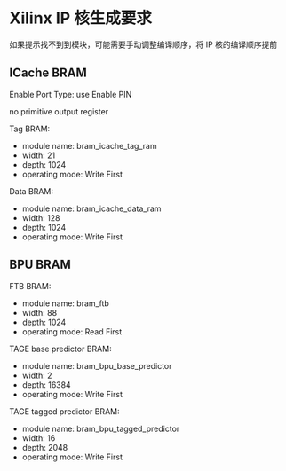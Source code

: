 # Xilinx IP 核生成要求

如果提示找不到到模块，可能需要手动调整编译顺序，将 IP 核的编译顺序提前

## ICache BRAM

Enable Port Type: use Enable PIN

no primitive output register

Tag BRAM:
- module name: bram_icache_tag_ram
- width: 21
- depth: 1024
- operating mode: Write First

Data BRAM:
- module name: bram_icache_data_ram
- width: 128
- depth: 1024
- operating mode: Write First

## BPU BRAM

FTB BRAM:
- module name: bram_ftb
- width: 88
- depth: 1024
- operating mode: Read First

TAGE base predictor BRAM:
- module name: bram_bpu_base_predictor
- width: 2
- depth: 16384 
- operating mode: Write First

TAGE tagged predictor BRAM:
- module name: bram_bpu_tagged_predictor
- width: 16
- depth: 2048
- operating mode: Write First